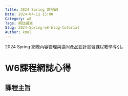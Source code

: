 ```yaml
---
Title: 2024 Spring 課程W8
Date: 2024-04-11 15:00
Category: w8
Tags: 網誌編寫
Slug: 2024-Spring-w8-blog-tutorial
Author: kmol
---
```


2024 Spring 網際內容管理與協同產品設計實習課程教學導引。

<!-- PELICAN_END_SUMMARY -->

# W6課程網誌心得

## 課程主旨
